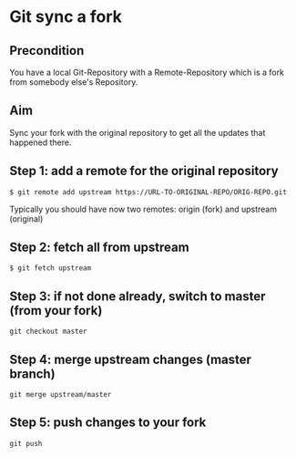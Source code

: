 # Git sync a fork

## Precondition

You have a local Git-Repository with a Remote-Repository which is a fork
from somebody else's Repository.

## Aim

Sync your fork with the original repository to get all the updates that
happened there.

## Step 1: add a remote for the original repository

```
$ git remote add upstream https://URL-TO-ORIGINAL-REPO/ORIG-REPO.git
```

Typically you should have now two remotes: origin (fork) and upstream (original)

## Step 2: fetch all from upstream

```
$ git fetch upstream
```

## Step 3: if not done already, switch to master (from your fork)

```
git checkout master
```

## Step 4: merge upstream changes (master branch)

```
git merge upstream/master
```

## Step 5: push changes to your fork

```
git push
```
